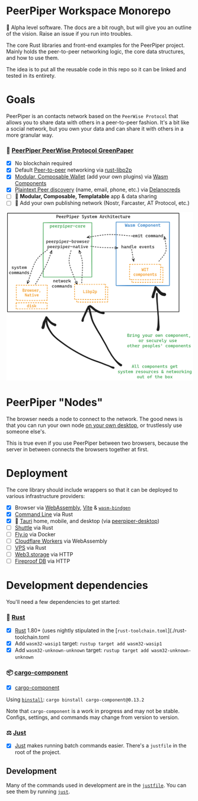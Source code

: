 # PeerPiper Workspace Monorepo

🚧 Alpha level software. The docs are a bit rough, but will give you an outline of the vision. Raise an issue if you run into troubles.

The core Rust libraries and front-end examples for the PeerPiper project. Mainly holds the peer-to-peer networking logic, the core data structures, and how to use them.

The idea is to put all the reusable code in this repo so it can be linked and tested in its entirety.

# Goals

PeerPiper is an contacts network based on the `PeerWise Protocol` that allows you to share data with others in a peer-to-peer fashion. It's a bit like a social network, but you own your data and can share it with others in a more granular way.

### 🔗 [PeerPiper PeerWise Protocol GreenPaper](https://peerpiper.io/paper)

- [x] No blockchain required
- [x] Default [Peer-to-peer](https://en.wikipedia.org/wiki/Peer-to-peer) networking via [rust-libp2p](https://libp2p.io/)
- [x] [Modular, Composable Wallet](./crates/peerpiper-wallet/) (add your own plugins) via [Wasm Components](https://component-model.bytecodealliance.org/introduction.html)
- [x] [Plaintext Peer discovery](https://en.wikipedia.org/wiki/Peer_discovery) (name, email, phone, etc.) via [Delanocreds](https://github.com/DougAnderson444/delanocreds)
- [ ] 🚧 **Modular, Composable, Templatable** app & data sharing
- [ ] 🚧 Add your own publishing network (Nostr, Farcaster, AT Protocol, etc.)
 
![PeerPiper Architecture](./peerpiper_arch.png)

# PeerPiper "Nodes"

The browser needs a node to connect to the network. The good news is that you can run your own node [on your own desktop](https://github.com/PeerPiper/peerpiper-desktop), or trustlessly use someone else's.

This is true even if you use PeerPiper between two browsers, because the server in between connects the browsers together at first.

# Deployment

The core library should include wrappers so that it can be deployed to various infrastructure providers:

- [x] Browser via [WebAssembly](https://en.wikipedia.org/wiki/WebAssembly), [Vite](https://vitejs.dev/) & [`wasm-bindgen`](https://rustwasm.github.io/docs/wasm-bindgen/)
- [x] [Command Line](https://en.wikipedia.org/wiki/Command-line_interface) via Rust
- [x] 🚧 [Tauri](https://tauri.studio/) home, mobile, and desktop (via [peerpiper-desktop](https://github.com/PeerPiper/peerpiper-desktop))
- [ ] [Shuttle](https://shuttle.dev/) via Rust
- [ ] [Fly.io](https://fly.io/) via Docker
- [ ] [Cloudflare Workers](https://workers.cloudflare.com/) via WebAssembly
- [ ] [VPS](https://en.wikipedia.org/wiki/Virtual_private_server) via Rust
- [ ] [Web3.storage](https://web3.storage/) via HTTP
- [ ] [Fireproof DB](https://use-fireproof.com/) via HTTP

# Development dependencies

You'll need a few dependencies to get started:

### 🦀 [Rust](https://www.rust-lang.org/)

- [x] [Rust](https://www.rust-lang.org/) 1.80+ (uses nightly stipulated in the [`rust-toolchain.toml`](./rust-toolchain.toml
- [x] Add `wasm32-wasip1` target: `rustup target add wasm32-wasip1`
- [x] Add `wasm32-unknown-unknown` target: `rustup target add wasm32-unknown-unknown`

### 📦 [cargo-component](https://github.com/bytecodealliance/cargo-component)

- [x] [cargo-component](https://github.com/bytecodealliance/cargo-component)

Using [`binstall`](https://github.com/cargo-bins/cargo-binstall): `cargo binstall cargo-component@0.13.2`

Note that `cargo-component` is a work in progress and may not be stable. Configs, settings, and commands may change from version to version.

### ⚖️  [Just](https://just.systems/) 

- [x] [Just](https://just.systems/) makes running batch commands easier. There's a `justfile` in the root of the project.

## Development

Many of the commands used in development are in the [`justfile`](./justfile). You can see them by running [`just`](https://just.systems/man/en/).
